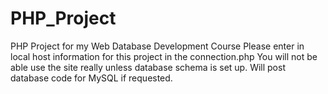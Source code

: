 # PHP_Project
PHP Project for my Web Database Development Course
Please enter in local host information for this project in the connection.php
You will not be able use the site really unless database schema is set up. Will post database code for MySQL if requested.

